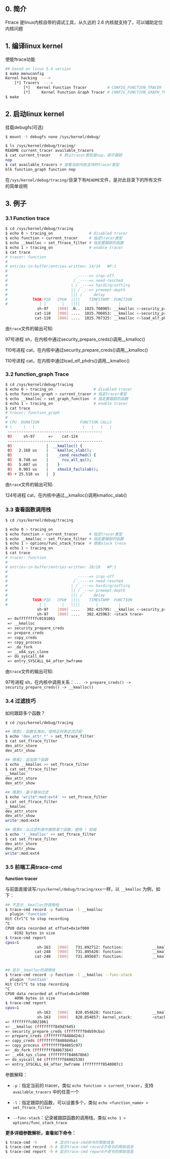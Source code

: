 ## 0. 简介

Ftrace 是linux内核自带的调试工具，从久远的 2.6 内核就支持了，可以辅助定位内核问题

## 1. 编译linux kernel

使能ftrace功能

```bash
## based on linux 5.4 version
$ make menuconfig
Kernel hacking  --->
	[*] Tracers  --->
		[*]   Kernel Function Tracer         # CONFIG_FUNCTION_TRACER
		[*]     Kernel Function Graph Tracer # CONFIG_FUNCTION_GRAPH_TRACER
$ make
```

## 2. 启动linux kernel

挂载debugfs(可选)

```bash
$ mount -t debugfs none /sys/kernel/debug/

$ ls /sys/kernel/debug/tracing/
README current_tracer available_tracers
$ cat current_tracer    # 默认tracer类型是nop，即不跟踪
nop
$ cat available_tracers # 查看当前内核支持的tracer类型
blk function_graph function nop
```

在`/sys/kernel/debug/tracing/`目录下有`README`文件，是对此目录下的所有文件的简单说明

## 3. 例子

### 3.1 Function trace

```bash
$ cd /sys/kernel/debug/tracing
$ echo 0 > tracing_on                # disabled tracer
$ echo function > current_tracer     # 指定tracer类型
$ echo __kmalloc > set_ftrace_filter # 指定要跟踪的函数
$ echo 1 > tracing_on                # enable tracer
$ cat trace
# tracer: function
#
# entries-in-buffer/entries-written: 14/14   #P:1
#
#                              _-----=> irqs-off
#                             / _----=> need-resched
#                            | / _---=> hardirq/softirq
#                            || / _--=> preempt-depth
#                            ||| /     delay
#           TASK-PID   CPU#  ||||    TIMESTAMP  FUNCTION
#              | |       |   ||||       |         |
              sh-97    [000] .N..  1025.700985: __kmalloc <-security_prepare_creds
             cat-110   [000] ....  1025.706053: __kmalloc <-security_prepare_creds
             cat-110   [000] ....  1025.707325: __kmalloc <-load_elf_phdrs
```

由`trace`文件的输出可知:

97号进程 sh，在内核中通过security_prepare_creds()调用__kmalloc()

110号进程 cat，在内核中通过security_prepare_creds()调用__kmalloc()

110号进程 cat，在内核中通过load_elf_phdrs()调用__kmalloc()

### 3.2 function_graph Trace

```bash
$ cd /sys/kernel/debug/tracing
$ echo 0 > tracing_on                  # disabled tracer
$ echo function_graph > current_tracer # 指定tracer类型
$ echo __kmalloc > set_graph_function  # 指定要跟踪的函数
$ echo 1 > tracing_on                  # enable tracer
$ cat trace
# tracer: function_graph
#
# CPU  DURATION                  FUNCTION CALLS
# |     |   |                     |   |   |   |
 ------------------------------------------
 0)     sh-97      =>    cat-124    
 ------------------------------------------
 0)               |  __kmalloc() {
 0)   2.168 us    |    kmalloc_slab();
 0)               |    _cond_resched() {
 0)   0.748 us    |      rcu_all_qs();
 0)   5.607 us    |    }
 0)   0.903 us    |    should_failslab();
 0) + 25.518 us   |  }
```

由`trace`文件的输出可知: 

124号进程 cat，在内核中通过__kmalloc()调用kmalloc_slab()

### 3.3 查看函数调用栈

```bash
$ cd /sys/kernel/debug/tracing

$ echo 0 > tracing_on
$ echo function > current_tracer     # 指定tracer类型
$ echo __kmalloc > set_ftrace_filter # 指定要跟踪的函数
$ echo 1 > options/func_stack_trace  # 使能stack trece
$ echo 1 > tracing_on
$ cat trace
# tracer: function
#
# entries-in-buffer/entries-written: 28/28   #P:1
#
#                              _-----=> irqs-off
#                             / _----=> need-resched
#                            | / _---=> hardirq/softirq
#                            || / _--=> preempt-depth
#                            ||| /     delay
#           TASK-PID   CPU#  ||||    TIMESTAMP  FUNCTION
#              | |       |   ||||       |         |
              sh-97    [000] ....   302.425795: __kmalloc <-security_prepare_creds
              sh-97    [000] ....   302.425963: <stack trace>
 => 0xffffffffc0191061
 => __kmalloc
 => security_prepare_creds
 => prepare_creds
 => copy_creds
 => copy_process
 => _do_fork
 => __x64_sys_clone
 => do_syscall_64
 => entry_SYSCALL_64_after_hwframe
```

由`trace`文件的输出可知: 

97号进程 sh，在内核中调用关系：`... -> prepare_creds() -> security_prepare_creds() -> __kmalloc()`

### 3.4 过滤技巧

如何跟踪多个函数？

```bash
$ cd /sys/kernel/debug/tracing

## 情景1：函数名类似，使用正则表达式匹配
$ echo 'dev_attr_*' > set_ftrace_filter
$ cat set_ftrace_filter
dev_attr_store
dev_attr_show

## 情景2：追加某个函数
$ echo __kmalloc >> set_ftrace_filter
$ cat set_ftrace_filter
__kmalloc
dev_attr_store
dev_attr_show

## 情景3：基于模块过滤
$ echo 'write*:mod:ext4' >> set_ftrace_filter
$ cat set_ftrace_filter
__kmalloc
dev_attr_store
dev_attr_show
write*:mod:ext4

## 情景4：从过滤列表中删除某个函数，使用 ! 前缀
$ echo '!__kmalloc' >> set_ftrace_filter
$ cat set_ftrace_filter
dev_attr_store
dev_attr_show
write*:mod:ext4
```

### 3.5 前端工具trace-cmd

**function tracer**

与前面直接读写`/sys/kernel/debug/tracing/xxx`一样，以 `__kmalloc` 为例，如下：

```bash
## 不显示__kmalloc的调用栈
$ trace-cmd record -p function -l __kmalloc
  plugin 'function'
Hit Ctrl^C to stop recording
^C
CPU0 data recorded at offset=0x1ef000
    8192 bytes in size
$ trace-cmd report
cpus=1
              sh-163   [000]   731.892712: function:             __kmalloc <-- security_prepare_creds
             cat-248   [000]   731.895426: function:             __kmalloc <-- security_prepare_creds
             cat-248   [000]   731.895687: function:             __kmalloc <-- load_elf_phdrs


## 显示__kmalloc的调用栈
$ trace-cmd record -p function -l __kmalloc --func-stack
  plugin 'function'
Hit Ctrl^C to stop recording
^C
CPU0 data recorded at offset=0x1ef000
    4096 bytes in size
$ trace-cmd report
cpus=1
              sh-163   [000]   820.854628: function:             __kmalloc <-- security_prepare_creds
              sh-163   [000]   820.854857: kernel_stack:         <stack trace>
=> ffffffffc0021061
=> __kmalloc (ffffffff849d7445)
=> security_prepare_creds (ffffffff84b59cba)
=> prepare_creds (ffffffff8488d24c)
=> copy_creds (ffffffff8488d4ba)
=> copy_process (ffffffff84865c97)
=> _do_fork (ffffffff84867384)
=> __x64_sys_clone (ffffffff848678b6)
=> do_syscall_64 (ffffffff84802538)
=> entry_SYSCALL_64_after_hwframe (ffffffff8540007c)
```

参数解释：

* `-p`：指定当前的 tracer，类似 `echo function > current_tracer`，支持 `available_tracers` 中的任意一个

* `-l`：指定跟踪的函数，可以设置多个，类似 `echo <function_name> > set_ftrace_filter`

* `--func-stack`：记录被跟踪函数的调用栈，类似 `echo 1 > options/func_stack_trace`

**更多详细参数解析，查看如下命令：**

```bash
$ trace-cmd -h        # 显示trace-cmd命令的帮助信息
$ trace-cmd record -h # 显示trace-cmd record子命令的帮助信息
$ trace-cmd report -h # 显示trace-cmd repord子命令的帮助信息
```
